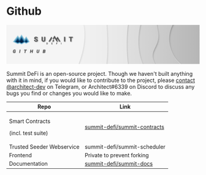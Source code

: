 # Github

![](<../.gitbook/assets/Github Masthead.jpg>)

Summit DeFi is an open-source project. Though we haven't built anything with it in mind, if you would like to contribute to the project, please [contact @architect-dev](https://t.me/architect\_dev) on Telegram, or Architect#6339 on Discord to discuss any bugs you find or changes you would like to make.

| Repo                                            | Link                                                                            |
| ----------------------------------------------- | ------------------------------------------------------------------------------- |
| <p>Smart Contracts</p><p>(incl. test suite)</p> | [summit-defi/summit-contracts](https://github.com/summit-defi/summit-contracts) |
| Trusted Seeder Webservice                       | summit-defi/summit-scheduler                                                    |
| Frontend                                        | Private  to prevent forking                                                     |
| Documentation                                   | [summit-defi/summit-docs](https://github.com/summit-defi/summit-docs)           |

